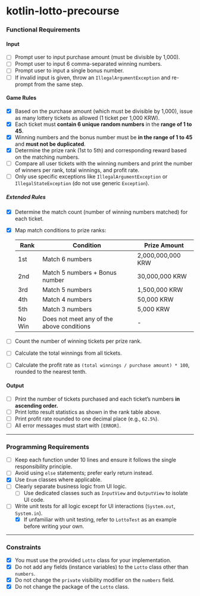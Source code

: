 # kotlin-lotto-precourse

### Functional Requirements

#### Input

- [ ] Prompt user to input purchase amount (must be divisible by 1,000).
- [ ] Prompt user to input 6 comma-separated winning numbers.
- [ ] Prompt user to input a single bonus number.
- [ ] If invalid input is given, throw an `IllegalArgumentException` and re-prompt from the same step.

#### Game Rules

- [x] Based on the purchase amount (which must be divisible by 1,000), issue as many lottery tickets as allowed (1
  ticket per 1,000 KRW).
- [x] Each ticket must **contain 6 unique random numbers** in the **range of 1 to 45**.
- [x] Winning numbers and the bonus number must be **in the range of 1 to 45** and **must not be duplicated**.
- [x] Determine the prize rank (1st to 5th) and corresponding reward based on the matching numbers.
- [ ] Compare all user tickets with the winning numbers and print the number of winners per rank, total winnings, and
  profit rate.
- [ ] Only use specific exceptions like `IllegalArgumentException` or `IllegalStateException` (do not use generic
  `Exception`).

##### Extended Rules

- [x] Determine the match count (number of winning numbers matched) for each ticket.
- [x] Map match conditions to prize ranks:

  | Rank   | Condition                                 | Prize Amount      |
    |--------|-------------------------------------------|-------------------|
  | 1st    | Match 6 numbers                           | 2,000,000,000 KRW |
  | 2nd    | Match 5 numbers + Bonus number            | 30,000,000 KRW    |
  | 3rd    | Match 5 numbers                           | 1,500,000 KRW     |
  | 4th    | Match 4 numbers                           | 50,000 KRW        |
  | 5th    | Match 3 numbers                           | 5,000 KRW         |
  | No Win | Does not meet any of the above conditions | -                 |

- [ ] Count the number of winning tickets per prize rank.
- [ ] Calculate the total winnings from all tickets.
- [ ] Calculate the profit rate as `(total winnings / purchase amount) * 100`, rounded to the nearest tenth.

#### Output

- [ ] Print the number of tickets purchased and each ticket’s numbers **in ascending order.**
- [ ] Print lotto result statistics as shown in the rank table above.
- [ ] Print profit rate rounded to one decimal place (e.g., `62.5%`).
- [ ] All error messages must start with `[ERROR]`.

---

### Programming Requirements

- [ ] Keep each function under 10 lines and ensure it follows the single responsibility principle.
- [ ] Avoid using `else` statements; prefer early return instead.
- [x] Use `Enum` classes where applicable.
- [ ] Clearly separate business logic from UI logic.
    - [ ] Use dedicated classes such as `InputView` and `OutputView` to isolate UI code.
- [ ] Write unit tests for all logic except for UI interactions (`System.out`, `System.in`).
    - [x] If unfamiliar with unit testing, refer to `LottoTest` as an example before writing your own.

---

### Constraints

- [x] You must use the provided `Lotto` class for your implementation.
- [x] Do not add any fields (instance variables) to the `Lotto` class other than `numbers`.
- [x] Do not change the `private` visibility modifier on the `numbers` field.
- [x] Do not change the package of the `Lotto` class.
